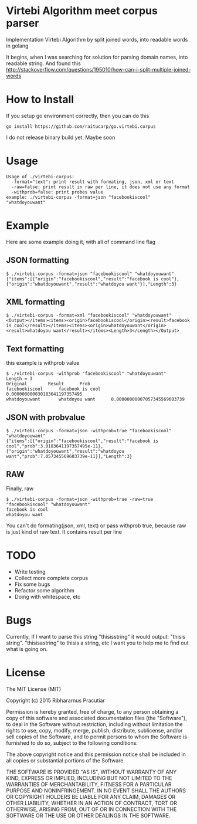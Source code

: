 # Virtebi Algorithm meet corpus parser
Implementation Virtebi Algorithm by split joined words, into readable words in golang

It begins, when I was searching for solution for parsing domain names, into readable string. And found this
http://stackoverflow.com/questions/195010/how-can-i-split-multiple-joined-words

# How to Install
If you setup go environment correctly, then you can do this
```
go install https://github.com/raitucarp/go.virtebi.corpus 
```

I do not release binary build yet. Maybe soon


# Usage
```
Usage of ./virtebi-corpus:
  -format="text": print result with formating, json, xml or text
  -raw=false: print result in raw per line, it does not use any format
  -withprob=false: print probes value
example: ./virtebi-corpus -format=json "facebookiscool" "whatdoyouwant"

```

# Example
Here are some example doing it, with all of command line flag

## JSON formatting
```
$ ./virtebi-corpus -format=json "facebookiscool" "whatdoyouwant"
{"items":[{"origin":"facebookiscool","result":"facebook is cool"},{"origin":"whatdoyouwant","result":"whatdoyou want"}],"Length":3}

```

## XML formatting
```
$ ./virtebi-corpus -format=xml "facebookiscool" "whatdoyouwant" 
<Output></items><items><origin>facebookiscool</origin><result>facebook is cool</result></items><items><origin>whatdoyouwant</origin><result>whatdoyou want</result></items><Length>3</Length></Output>

```

## Text formatting
this example is withprob value 
```
$ ./virtebi-corpus -withprob "facebookiscool" "whatdoyouwant"  
Length = 3
Original		Result		Prob
facebookiscool		facebook is cool		0.000000000030183641197357495
whatdoyouwant		whatdoyou want		0.00000000007057345569603739
```

## JSON with probvalue
```
$ ./virtebi-corpus -format=json -withprob=true "facebookiscool" "whatdoyouwant"  
{"items":[{"origin":"facebookiscool","result":"facebook is cool","prob":3.0183641197357495e-11},{"origin":"whatdoyouwant","result":"whatdoyou want","prob":7.057345569603739e-11}],"Length":3}

```

## RAW
Finally, raw
```
$ ./virtebi-corpus -format=json -withprob=true -raw=true "facebookiscool" "whatdoyouwant"
facebook is cool
whatdoyou want
```

You can't do formating(json, xml, text) or pass withprob true, because raw is just kind of raw text. It contains result per line

# TODO
- Write testing
- Collect more complete corpus
- Fix some bugs
- Refactor some algorithm
- Doing with whitespace, etc

# Bugs
Currently, If I want to parse this string "thisisstring" it would output: "thisis string".
"thisisastring" to thisis a string, etc
I want you to help me to find out what is going on.

# License
The MIT License (MIT)

Copyright (c) 2015 Ribhararnus Pracutiar

Permission is hereby granted, free of charge, to any person obtaining a copy
of this software and associated documentation files (the "Software"), to deal
in the Software without restriction, including without limitation the rights
to use, copy, modify, merge, publish, distribute, sublicense, and/or sell
copies of the Software, and to permit persons to whom the Software is
furnished to do so, subject to the following conditions:

The above copyright notice and this permission notice shall be included in all
copies or substantial portions of the Software.

THE SOFTWARE IS PROVIDED "AS IS", WITHOUT WARRANTY OF ANY KIND, EXPRESS OR
IMPLIED, INCLUDING BUT NOT LIMITED TO THE WARRANTIES OF MERCHANTABILITY,
FITNESS FOR A PARTICULAR PURPOSE AND NONINFRINGEMENT. IN NO EVENT SHALL THE
AUTHORS OR COPYRIGHT HOLDERS BE LIABLE FOR ANY CLAIM, DAMAGES OR OTHER
LIABILITY, WHETHER IN AN ACTION OF CONTRACT, TORT OR OTHERWISE, ARISING FROM,
OUT OF OR IN CONNECTION WITH THE SOFTWARE OR THE USE OR OTHER DEALINGS IN THE
SOFTWARE.
